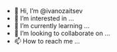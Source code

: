 - 👋 Hi, I’m @ivanozaitsev
- 👀 I’m interested in ...
- 🌱 I’m currently learning ...
- 💞️ I’m looking to collaborate on ...
- 📫 How to reach me ...

<!---
ivanozaitsev/ivanozaitsev is a ✨ special ✨ repository because its `README.md` (this file) appears on your GitHub profile.
You can click the Preview link to take a look at your changes.
--->
